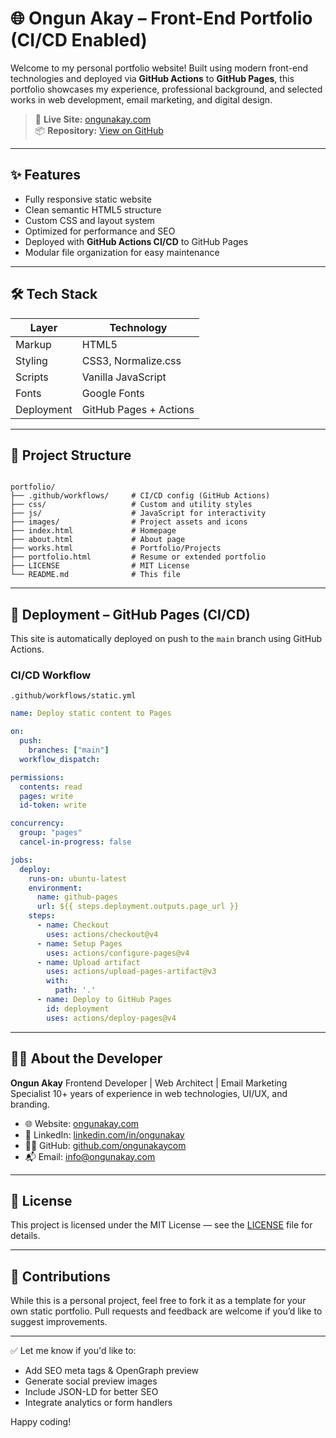 # 🌐 Ongun Akay – Front-End Portfolio (CI/CD Enabled)

Welcome to my personal portfolio website! Built using modern front-end technologies and deployed via **GitHub Actions** to **GitHub Pages**, this portfolio showcases my experience, professional background, and selected works in web development, email marketing, and digital design.

> 🔧 **Live Site:** [ongunakay.com](https://ongunakay.com)  
> 📦 **Repository:** [View on GitHub](https://github.com/ongunakaycom/your-repo-name)

---

## ✨ Features

- Fully responsive static website
- Clean semantic HTML5 structure
- Custom CSS and layout system
- Optimized for performance and SEO
- Deployed with **GitHub Actions CI/CD** to GitHub Pages
- Modular file organization for easy maintenance

---

## 🛠 Tech Stack

| Layer       | Technology                 |
|------------|----------------------------|
| Markup     | HTML5                      |
| Styling    | CSS3, Normalize.css        |
| Scripts    | Vanilla JavaScript         |
| Fonts      | Google Fonts               |
| Deployment | GitHub Pages + Actions     |

---

## 📁 Project Structure

```

portfolio/
├── .github/workflows/     # CI/CD config (GitHub Actions)
├── css/                   # Custom and utility styles
├── js/                    # JavaScript for interactivity
├── images/                # Project assets and icons
├── index.html             # Homepage
├── about.html             # About page
├── works.html             # Portfolio/Projects
├── portfolio.html         # Resume or extended portfolio
├── LICENSE                # MIT License
└── README.md              # This file

````

---

## 🚀 Deployment – GitHub Pages (CI/CD)

This site is automatically deployed on push to the `main` branch using GitHub Actions.

### CI/CD Workflow

`.github/workflows/static.yml`

```yaml
name: Deploy static content to Pages

on:
  push:
    branches: ["main"]
  workflow_dispatch:

permissions:
  contents: read
  pages: write
  id-token: write

concurrency:
  group: "pages"
  cancel-in-progress: false

jobs:
  deploy:
    runs-on: ubuntu-latest
    environment:
      name: github-pages
      url: ${{ steps.deployment.outputs.page_url }}
    steps:
      - name: Checkout
        uses: actions/checkout@v4
      - name: Setup Pages
        uses: actions/configure-pages@v4
      - name: Upload artifact
        uses: actions/upload-pages-artifact@v3
        with:
          path: '.'
      - name: Deploy to GitHub Pages
        id: deployment
        uses: actions/deploy-pages@v4
````

---

## 👨‍💻 About the Developer

**Ongun Akay**
Frontend Developer | Web Architect | Email Marketing Specialist
10+ years of experience in web technologies, UI/UX, and branding.

* 🌐 Website: [ongunakay.com](https://ongunakay.com)
* 💼 LinkedIn: [linkedin.com/in/ongunakay](https://www.linkedin.com/in/ongunakay/)
* 🧑‍💻 GitHub: [github.com/ongunakaycom](https://github.com/ongunakaycom)
* 📬 Email: [info@ongunakay.com](mailto:info@ongunakay.com)

---

## 📜 License

This project is licensed under the MIT License — see the [LICENSE](./LICENSE) file for details.

---

## 🤝 Contributions

While this is a personal project, feel free to fork it as a template for your own static portfolio. Pull requests and feedback are welcome if you’d like to suggest improvements.

---

✅ Let me know if you'd like to:

* Add SEO meta tags & OpenGraph preview
* Generate social preview images
* Include JSON-LD for better SEO
* Integrate analytics or form handlers

Happy coding!


